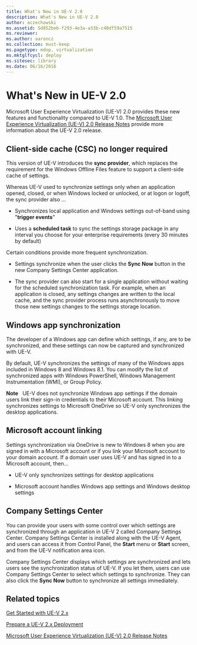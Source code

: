 ```yaml
---
title: What's New in UE-V 2.0
description: What's New in UE-V 2.0
author: aczechowski
ms.assetid: 5d852beb-f293-4e3a-a33b-c40df59a7515
ms.reviewer:
ms.author: aaroncz
ms.collection: must-keep
ms.pagetype: mdop, virtualization
ms.mktglfcycl: deploy
ms.sitesec: library
ms.date: 06/16/2016
---
```



# What's New in UE-V 2.0


Microsoft User Experience Virtualization (UE-V) 2.0 provides these new features and functionality compared to UE-V 1.0. The [Microsoft User Experience Virtualization (UE-V) 2.0 Release Notes](microsoft-user-experience-virtualization--ue-v--20-release-notesuevv2.md) provide more information about the UE-V 2.0 release.

## Client-side cache (CSC) no longer required


This version of UE-V introduces the **sync provider**, which replaces the requirement for the Windows Offline Files feature to support a client-side cache of settings.

Whereas UE-V used to synchronize settings only when an application opened, closed, or when Windows locked or unlocked, or at logon or logoff, the sync provider also …

-   Synchronizes local application and Windows settings out-of-band using "**trigger events**"

-   Uses a **scheduled task** to sync the settings storage package in any interval you choose for your enterprise requirements (every 30 minutes by default)

Certain conditions provide more frequent synchronization.

-   Settings synchronize when the user clicks the **Sync Now** button in the new Company Settings Center application.

-   The sync provider can also start for a single application without waiting for the scheduled synchronization task. For example, when an application is closed, any settings changes are written to the local cache, and the sync provider process runs asynchronously to move those new settings changes to the settings storage location.

## Windows app synchronization


The developer of a Windows app can define which settings, if any, are to be synchronized, and these settings can now be captured and synchronized with UE-V.

By default, UE-V synchronizes the settings of many of the Windows apps included in Windows 8 and Windows 8.1. You can modify the list of synchronized apps with Windows PowerShell, Windows Management Instrumentation (WMI), or Group Policy.

**Note**  
UE-V does not synchronize Windows app settings if the domain users link their sign-in credentials to their Microsoft account. This linking synchronizes settings to Microsoft OneDrive so UE-V only synchronizes the desktop applications.



## Microsoft account linking


Settings synchronization via OneDrive is new to Windows 8 when you are signed in with a Microsoft account or if you link your Microsoft account to your domain account. If a domain user uses UE-V and has signed in to a Microsoft account, then…

-   UE-V only synchronizes settings for desktop applications

-   Microsoft account handles Windows app settings and Windows desktop settings

## Company Settings Center


You can provide your users with some control over which settings are synchronized through an application in UE-V 2 called Company Settings Center. Company Settings Center is installed along with the UE-V Agent, and users can access it from Control Panel, the **Start** menu or **Start** screen, and from the UE-V notification area icon.

Company Settings Center displays which settings are synchronized and lets users see the synchronization status of UE-V. If you let them, users can use Company Settings Center to select which settings to synchronize. They can also click the **Sync Now** button to synchronize all settings immediately.






## Related topics


[Get Started with UE-V 2.x](get-started-with-ue-v-2x-new-uevv2.md)

[Prepare a UE-V 2.x Deployment](prepare-a-ue-v-2x-deployment-new-uevv2.md)

[Microsoft User Experience Virtualization (UE-V) 2.0 Release Notes](microsoft-user-experience-virtualization--ue-v--20-release-notesuevv2.md)









